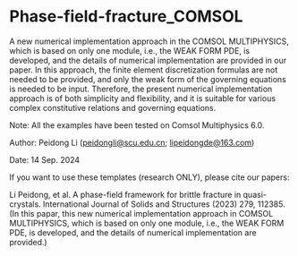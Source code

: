 # Phase-field-fracture_COMSOL

A new numerical implementation approach in the COMSOL MULTIPHYSICS, which is based on only one module, i.e., the WEAK FORM PDE, is developed, and the details of numerical implementation are provided in our paper. In this approach, the finite element discretization formulas are not needed to be provided, and only the weak form of the governing equations is needed to be input. Therefore, the present numerical implementation approach is of both simplicity and flexibility, and it is suitable for various complex constitutive relations and governing equations.

Note: All the examples have been tested on Comsol Multiphysics 6.0.

Author: Peidong Li (peidongli@scu.edu.cn; lipeidongde@163.com)

Date: 14 Sep. 2024

If you want to use these templates (research ONLY), please cite our papers:

Li Peidong, et al. A phase-field framework for brittle fracture in quasi-crystals. International Journal of Solids and Structures (2023) 279, 112385. 
(In this papar, this new numerical implementation approach in COMSOL MULTIPHYSICS, which is based on only one module, i.e., the WEAK FORM PDE, is developed, and the details of numerical implementation are provided.)
